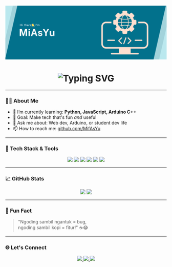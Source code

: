 <p align="center">
  <img src="header.png" alt="header" />
</p>

<h1 align="center">
  <img src="https://readme-typing-svg.herokuapp.com?font=Fira+Code&size=30&duration=3000&pause=1000&center=true&vCenter=true&multiline=true&width=435&lines=Hi%2C+I%27m+MiAsYu!;Student+Programmer+from+Indonesia;Arduino+%7C+Python+%7C+JavaScript+Lover;Always+Learning+New+Things!" alt="Typing SVG" />
</h1>

---

### 👨‍💻 About Me


- 🌱 I’m currently learning: **Python, JavaScript, Arduino C++**
- 🎯 Goal: Make tech that's fun *and* useful
- 💬 Ask me about: Web dev, Arduino, or student dev life
- 📫 How to reach me: [github.com/MifAsYu](https://github.com/MifAsYu)

---

### 🧰 Tech Stack & Tools

<p align="center">
  <img src="https://img.shields.io/badge/Arduino-00979D?style=for-the-badge&logo=arduino&logoColor=white" />
  <img src="https://img.shields.io/badge/Python-3776AB?style=for-the-badge&logo=python&logoColor=white" />
  <img src="https://img.shields.io/badge/JavaScript-F7DF1E?style=for-the-badge&logo=javascript&logoColor=black" />
  <img src="https://img.shields.io/badge/HTML5-E34F26?style=for-the-badge&logo=html5&logoColor=white" />
  <img src="https://img.shields.io/badge/CSS3-1572B6?style=for-the-badge&logo=css3&logoColor=white" />
  <img src="https://img.shields.io/badge/Visual%20Studio%20Code-007ACC?style=for-the-badge&logo=visual-studio-code&logoColor=white" />
</p>

---

### 📈 GitHub Stats

<p align="center">
  <img src="https://github-readme-stats.vercel.app/api?username=MifAsYu&show_icons=true&theme=radical" height="170px" />
  <img src="https://github-readme-stats.vercel.app/api/top-langs/?username=MifAsYu&layout=compact&theme=radical" height="170px" />
</p>

---

### 🎯 Fun Fact

> "Ngoding sambil ngantuk = bug,  
> ngoding sambil kopi = fitur!" ☕😂

---

### 🌐 Let's Connect
<p align="center">
  <a href="https://github.com/MifAsYu">
    <img src="https://img.shields.io/badge/GitHub-181717?style=for-the-badge&logo=github&logoColor=white" />
  </a>
  <a href="https://instagram.com">
    <img src="https://img.shields.io/badge/Instagram-E4405F?style=for-the-badge&logo=instagram&logoColor=white" />
  </a>
  <a href="mailto:youremail@example.com">
    <img src="https://img.shields.io/badge/Email-D14836?style=for-the-badge&logo=gmail&logoColor=white" />
  </a>
</p>
